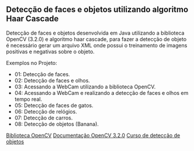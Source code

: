 ## Detecção de faces e objetos utilizando algoritmo Haar Cascade

Detecção de faces e objetos desenvolvida em Java utilizando a biblioteca OpenCV (3.2.0) e algoritmo haar cascade, para fazer a detecção de objeto é necessário gerar um arquivo XML onde possui o treinamento de imagens positivas e negativas sobre o objeto.

Exemplos no Projeto:
- 01: Detecção de faces.
- 02: Detecção de faces e olhos.
- 03: Acessando a WebCam utilizando a biblioteca OpenCV.
- 04: Acessando a WebCam e realizando a detecção de faces e olhos em tempo real.
- 05: Detecção de faces de gatos.
- 06: Detecção de relógios.
- 07: Detecção de carros.
- 08: Detecção de objetos (Banana).

[Biblioteca OpenCV](https://opencv.org/ "Biblioteca OpenCV")
[Documentação OpenCV 3.2.0](https://docs.opencv.org/3.2.0/ "Documentação OpenCV 3.2.0")
[Curso de detecção de objetos](https://iaexpert.com.br/ "Curso de detecção de objetos")
